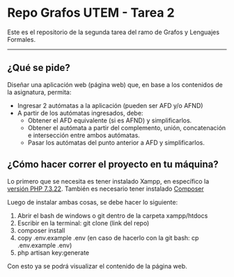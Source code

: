 # Repo Grafos UTEM - Tarea 2
Este es el repositorio de la segunda tarea del ramo de Grafos y Lenguajes Formales.

---

## ¿Qué se pide?

Diseñar una aplicación web (página web) que, en base a los contenidos de la asignatura, permita:
- Ingresar 2 autómatas a la aplicación (pueden ser AFD y/o AFND)
- A partir de los autómatas ingresados, debe:
    - Obtener el AFD equivalente (si es AFND) y simplificarlos.
    - Obtener el autómata a partir del complemento, unión, concatenación e intersección entre ambos autómatas.
    - Pasar los autómatas del punto anterior a AFD y simplificarlos.
    
## ¿Cómo hacer correr el proyecto en tu máquina?

Lo primero que se necesita es tener instalado Xampp, en específico la [versión PHP 7.3.22](https://www.apachefriends.org/xampp-files/7.3.22/xampp-windows-x64-7.3.22-0-VC15-installer.exe).
También es necesario tener instalado [Composer](https://getcomposer.org/Composer-Setup.exe)

Luego de instalar ambas cosas, se debe hacer lo siguiente:
1. Abrir el bash de windows o git dentro de la carpeta xampp/htdocs
2. Escribir en la terminal: git clone (link del repo)
3. composer install
4. copy .env.example .env (en caso de hacerlo con la git bash: cp .env.example .env)
5. php artisan key:generate

Con esto ya se podrá visualizar el contenido de la página web.